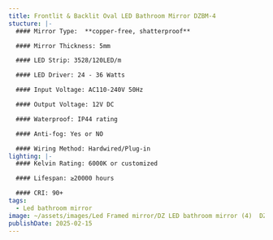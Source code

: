 ```yaml
---
title: Frontlit & Backlit Oval LED Bathroom Mirror DZBM-4
stucture: |-
  #### Mirror Type:  **copper-free, shatterproof**

  #### Mirror Thickness: 5mm

  #### LED Strip: 3528/120LED/m

  #### LED Driver: 24 - 36 Watts

  #### Input Voltage: AC110-240V 50Hz

  #### Output Voltage: 12V DC

  #### Waterproof: IP44 rating

  #### Anti-fog: Yes or NO

  #### Wiring Method: Hardwired/Plug-in
lighting: |-
  #### Kelvin Rating: 6000K or customized

  #### Lifespan: ≥20000 hours

  #### CRI: 90+
tags:
  - Led bathroom mirror
image: ~/assets/images/Led Framed mirror/DZ LED bathroom mirror (4)  DZBM-4.jpeg
publishDate: 2025-02-15
---
```

